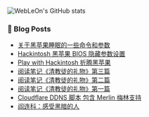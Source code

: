 
![WebLeOn's GitHub stats](https://github-readme-stats.vercel.app/api?username=webleon&hide=issues&show_icons=true)

### 📒 Blog Posts

<!-- BLOG-POST-LIST:START -->
- [关于黑苹果睡眠的一些命令和参数](http://blog.webleon.me/2021/08/blog-post.html)
- [Hackintosh 黑苹果 BIOS 隐藏参数设置](http://blog.webleon.me/2020/04/bios.html)
- [Play with Hackintosh 折腾黑苹果](http://blog.webleon.me/2020/04/play-with-hackintosh.html)
- [阅读笔记《清教徒的礼物》第三篇](http://blog.webleon.me/2020/03/blog-post.html)
- [阅读笔记《清教徒的礼物》第二篇](http://blog.webleon.me/2020/03/blog-post_7.html)
- [阅读笔记《清教徒的礼物》第一篇](http://blog.webleon.me/2020/03/blog-post_6.html)
- [Cloudflare DDNS 脚本 包含 Merlin 梅林支持](http://blog.webleon.me/2017/08/cloudflare-ddns-merlin.html)
- [阎连科：感受黑暗的人](http://blog.webleon.me/2017/08/blog-post.html)
<!-- BLOG-POST-LIST:END -->
